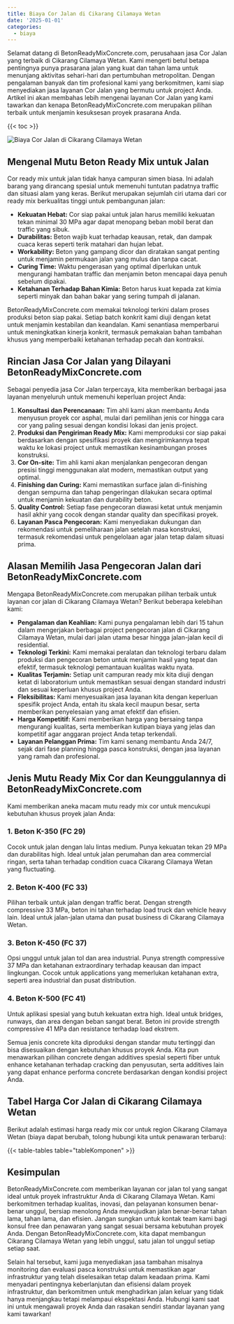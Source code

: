 ```yaml
---
title: Biaya Cor Jalan di Cikarang Cilamaya Wetan
date: '2025-01-01'
categories:
  - biaya
---
```


Selamat datang di BetonReadyMixConcrete.com, perusahaan jasa Cor Jalan yang terbaik di Cikarang Cilamaya Wetan. Kami mengerti betul betapa pentingnya punya prasarana jalan yang kuat dan tahan lama untuk menunjang aktivitas sehari-hari dan pertumbuhan metropolitan. Dengan pengalaman banyak dan tim profesional kami yang berkomitmen, kami siap menyediakan jasa layanan Cor Jalan yang bermutu untuk project Anda. Artikel ini akan membahas lebih mengenai layanan Cor Jalan yang kami tawarkan dan kenapa BetonReadyMixConcrete.com merupakan pilihan terbaik untuk menjamin kesuksesan proyek prasarana Anda.

{{< toc >}}

![Biaya Cor Jalan di Cikarang Cilamaya Wetan](https://betoncor8.github.io/cor/harga-beton-readymix-concrete%20(19).png)

## Mengenal Mutu Beton Ready Mix untuk Jalan

Cor ready mix untuk jalan tidak hanya campuran simen biasa. Ini adalah barang yang dirancang spesial untuk memenuhi tuntutan padatnya traffic dan situasi alam yang keras. Berikut merupakan sejumlah ciri utama dari cor ready mix berkualitas tinggi untuk pembangunan jalan:

- **Kekuatan Hebat:** Cor siap pakai untuk jalan harus memiliki kekuatan tekan minimal 30 MPa agar dapat menopang beban mobil berat dan traffic yang sibuk.
- **Durabilitas:** Beton wajib kuat terhadap keausan, retak, dan dampak cuaca keras seperti terik matahari dan hujan lebat.
- **Workability:** Beton yang gampang dicor dan diratakan sangat penting untuk menjamin permukaan jalan yang mulus dan tanpa cacat.
- **Curing Time:** Waktu pengerasan yang optimal diperlukan untuk mengurangi hambatan traffic dan menjamin beton mencapai daya penuh sebelum dipakai.
- **Ketahanan Terhadap Bahan Kimia:** Beton harus kuat kepada zat kimia seperti minyak dan bahan bakar yang sering tumpah di jalanan.

BetonReadyMixConcrete.com memakai teknologi terkini dalam proses produksi beton siap pakai. Setiap batch konkrit kami diuji dengan ketat untuk menjamin kestabilan dan keandalan. Kami senantiasa memperbarui untuk meningkatkan kinerja konkrit, termasuk pemakaian bahan tambahan khusus yang memperbaiki ketahanan terhadap pecah dan kontraksi.

## Rincian Jasa Cor Jalan yang Dilayani BetonReadyMixConcrete.com

Sebagai penyedia jasa Cor Jalan terpercaya, kita memberikan berbagai jasa layanan menyeluruh untuk memenuhi keperluan project Anda:

1. **Konsultasi dan Perencanaan:** Tim ahli kami akan membantu Anda menyusun proyek cor asphal, mulai dari pemilihan jenis cor hingga cara cor yang paling sesuai dengan kondisi lokasi dan jenis project.
2. **Produksi dan Pengiriman Ready Mix:** Kami memproduksi cor siap pakai berdasarkan dengan spesifikasi proyek dan mengirimkannya tepat waktu ke lokasi project untuk memastikan kesinambungan proses konstruksi.
3. **Cor On-site:** Tim ahli kami akan menjalankan pengecoran dengan presisi tinggi menggunakan alat modern, memastikan output yang optimal.
4. **Finishing dan Curing:** Kami memastikan surface jalan di-finishing dengan sempurna dan tahap pengeringan dilakukan secara optimal untuk menjamin kekuatan dan durability beton.
5. **Quality Control:** Setiap fase pengecoran diawasi ketat untuk menjamin hasil akhir yang cocok dengan standar quality dan specifikasi proyek.
6. **Layanan Pasca Pengecoran:** Kami menyediakan dukungan dan rekomendasi untuk pemeliharaan jalan setelah masa konstruksi, termasuk rekomendasi untuk pengelolaan agar jalan tetap dalam situasi prima.

## Alasan Memilih Jasa Pengecoran Jalan dari BetonReadyMixConcrete.com

Mengapa BetonReadyMixConcrete.com merupakan pilihan terbaik untuk layanan cor jalan di Cikarang Cilamaya Wetan? Berikut beberapa kelebihan kami:

- **Pengalaman dan Keahlian:** Kami punya pengalaman lebih dari 15 tahun dalam mengerjakan berbagai project pengecoran jalan di Cikarang Cilamaya Wetan, mulai dari jalan utama besar hingga jalan-jalan kecil di residential.
- **Teknologi Terkini:** Kami memakai peralatan dan teknologi terbaru dalam produksi dan pengecoran beton untuk menjamin hasil yang tepat dan efektif, termasuk teknologi pemantauan kualitas waktu nyata.
- **Kualitas Terjamin:** Setiap unit campuran ready mix kita diuji dengan ketat di laboratorium untuk memastikan sesuai dengan standard industri dan sesuai keperluan khusus project Anda.
- **Fleksibilitas:** Kami menyesuaikan jasa layanan kita dengan keperluan spesifik project Anda, entah itu skala kecil maupun besar, serta memberikan penyelesaian yang amat efektif dan efisien.
- **Harga Kompetitif:** Kami memberikan harga yang bersaing tanpa mengurangi kualitas, serta memberikan kutipan biaya yang jelas dan kompetitif agar anggaran project Anda tetap terkendali.
- **Layanan Pelanggan Prima:** Tim kami senang membantu Anda 24/7, sejak dari fase planning hingga pasca konstruksi, dengan jasa layanan yang ramah dan profesional.

## Jenis Mutu Ready Mix Cor dan Keunggulannya di BetonReadyMixConcrete.com

Kami memberikan aneka macam mutu ready mix cor untuk mencukupi kebutuhan khusus proyek jalan Anda:

### 1\. Beton K-350 (FC 29)

Cocok untuk jalan dengan lalu lintas medium. Punya kekuatan tekan 29 MPa dan durabilitas high. Ideal untuk jalan perumahan dan area commercial ringan, serta tahan terhadap condition cuaca Cikarang Cilamaya Wetan yang fluctuating.

### 2\. Beton K-400 (FC 33)

Pilihan terbaik untuk jalan dengan traffic berat. Dengan strength compressive 33 MPa, beton ini tahan terhadap load truck dan vehicle heavy lain. Ideal untuk jalan-jalan utama dan pusat business di Cikarang Cilamaya Wetan.

### 3\. Beton K-450 (FC 37)

Opsi unggul untuk jalan tol dan area industrial. Punya strength compressive 37 MPa dan ketahanan extraordinary terhadap keausan dan impact lingkungan. Cocok untuk applications yang memerlukan ketahanan extra, seperti area industrial dan pusat distribution.

### 4\. Beton K-500 (FC 41)

Untuk aplikasi spesial yang butuh kekuatan extra high. Ideal untuk bridges, runways, dan area dengan beban sangat berat. Beton ini provide strength compressive 41 MPa dan resistance terhadap load ekstrem.

Semua jenis concrete kita diproduksi dengan standar mutu tertinggi dan bisa disesuaikan dengan kebutuhan khusus proyek Anda. Kita pun menawarkan pilihan concrete dengan additives spesial seperti fiber untuk enhance ketahanan terhadap cracking dan penyusutan, serta additives lain yang dapat enhance performa concrete berdasarkan dengan kondisi project Anda.

## Tabel Harga Cor Jalan di Cikarang Cilamaya Wetan

Berikut adalah estimasi harga ready mix cor untuk region Cikarang Cilamaya Wetan (biaya dapat berubah, tolong hubungi kita untuk penawaran terbaru):

{{< table-tables table="tableKomponen" >}}

## Kesimpulan

BetonReadyMixConcrete.com memberikan layanan cor jalan tol yang sangat ideal untuk proyek infrastruktur Anda di Cikarang Cilamaya Wetan. Kami berkomitmen terhadap kualitas, inovasi, dan pelayanan konsumen benar-benar unggul, bersiap menolong Anda mewujudkan jalan benar-benar tahan lama, tahan lama, dan efisien. Jangan sungkan untuk kontak team kami bagi konsul free dan penawaran yang sangat sesuai bersama kebutuhan proyek Anda. Dengan BetonReadyMixConcrete.com, kita dapat membangun Cikarang Cilamaya Wetan yang lebih unggul, satu jalan tol unggul setiap setiap saat.

Selain hal tersebut, kami juga menyediakan jasa tambahan misalnya monitoring dan evaluasi pasca konstruksi untuk memastikan agar infrastruktur yang telah diselesaikan tetap dalam keadaan prima. Kami menyadari pentingnya keberlanjutan dan efisiensi dalam proyek infrastruktur, dan berkomitmen untuk menghadirkan jalan keluar yang tidak hanya menjangkau tetapi melampaui ekspektasi Anda. Hubungi kami saat ini untuk mengawali proyek Anda dan rasakan sendiri standar layanan yang kami tawarkan!
